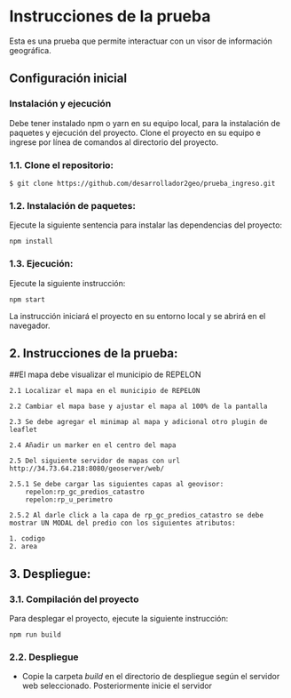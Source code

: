 # Instrucciones de la prueba
Esta es una prueba que permite interactuar con un visor de información geográfica.

## Configuración inicial

### Instalación y ejecución

Debe tener instalado npm o yarn en su equipo local, para la instalación de paquetes y ejecución del proyecto. Clone el proyecto en su equipo e ingrese por línea de comandos al directorio del proyecto.

### 1.1. Clone el repositorio:

```
$ git clone https://github.com/desarrollador2geo/prueba_ingreso.git
```

### 1.2. Instalación de paquetes:
Ejecute la siguiente sentencia para instalar las dependencias del proyecto:

    npm install

### 1.3. Ejecución:
Ejecute la siguiente instrucción:

    npm start

La instrucción iniciará el proyecto en su entorno local y se abrirá en el navegador.

## 2. Instrucciones de la prueba:

##El mapa debe visualizar el municipio de REPELON

    2.1 Localizar el mapa en el municipio de REPELON

    2.2 Cambiar el mapa base y ajustar el mapa al 100% de la pantalla

    2.3 Se debe agregar el minimap al mapa y adicional otro plugin de leaflet 

    2.4 Añadir un marker en el centro del mapa

    2.5 Del siguiente servidor de mapas con url http://34.73.64.218:8080/geoserver/web/

    2.5.1 Se debe cargar las siguientes capas al geovisor:
        repelon:rp_gc_predios_catastro
        repelon:rp_u_perimetro

    2.5.2 Al darle click a la capa de rp_gc_predios_catastro se debe mostrar UN MODAL del predio con los siguientes atributos:

    1. codigo
    2. area


## 3. Despliegue:

### 3.1. Compilación del proyecto
Para desplegar el proyecto, ejecute la siguiente instrucción:
    
    npm run build

### 2.2. Despliegue

- Copie la carpeta *build* en el directorio de despliegue según el servidor web seleccionado. Posteriormente inicie el servidor
